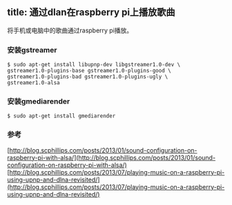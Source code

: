 title: 通过dlan在raspberry pi上播放歌曲
---
将手机或电脑中的歌曲通过raspberry pi播放。

### 安装gstreamer
	$ sudo apt-get install libupnp-dev libgstreamer1.0-dev \
	gstreamer1.0-plugins-base gstreamer1.0-plugins-good \
	gstreamer1.0-plugins-bad gstreamer1.0-plugins-ugly \
	gstreamer1.0-alsa

### 安装gmediarender
	$ sudo apt-get install gmediarender

### 参考
[http://blog.scphillips.com/posts/2013/01/sound-configuration-on-raspberry-pi-with-alsa/](http://blog.scphillips.com/posts/2013/01/sound-configuration-on-raspberry-pi-with-alsa/)   
[http://blog.scphillips.com/posts/2013/07/playing-music-on-a-raspberry-pi-using-upnp-and-dlna-revisited/](http://blog.scphillips.com/posts/2013/07/playing-music-on-a-raspberry-pi-using-upnp-and-dlna-revisited/)